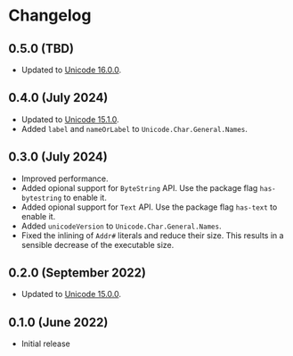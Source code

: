 # Changelog

## 0.5.0 (TBD)

- Updated to [Unicode 16.0.0](https://www.unicode.org/versions/Unicode16.0.0/).

## 0.4.0 (July 2024)

- Updated to [Unicode 15.1.0](https://www.unicode.org/versions/Unicode15.1.0/).
- Added `label` and `nameOrLabel` to `Unicode.Char.General.Names`.

## 0.3.0 (July 2024)

- Improved performance.
- Added opional support for `ByteString` API.
  Use the package flag `has-bytestring` to enable it.
- Added opional support for `Text` API.
  Use the package flag `has-text` to enable it.
- Added `unicodeVersion` to `Unicode.Char.General.Names`.
- Fixed the inlining of `Addr#` literals and reduce their size. This results in
  a sensible decrease of the executable size.

## 0.2.0 (September 2022)

- Updated to [Unicode 15.0.0](https://www.unicode.org/versions/Unicode15.0.0/).

## 0.1.0 (June 2022)

- Initial release
